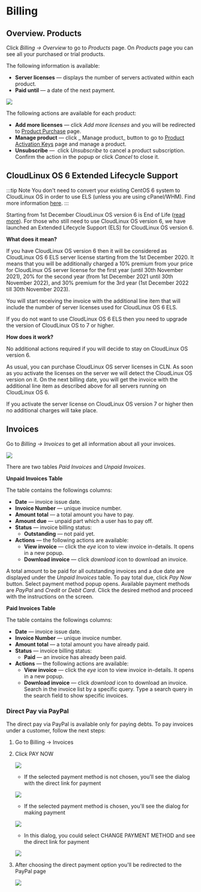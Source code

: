 # Billing

## Overview. Products


Click _Billing → Overview_ to go to _Products_ page. On _Products_ page you can see all your purchased or trial products.

The following information is available:

* **Server licenses** — displays the number of servers activated within each product.
* **Paid until** — a date of the next payment.

![](/images/billing_zoom70.png)

The following actions are available for each product:

* **Add more licenses** — click _Add more licenses_ and you will be redirected to [Product Purchase](/purchase/#purchase) page.
* **Manage product** — click _ Manage product_ button to go to [Product Activation Keys](/dashboard/#dashboard) page and manage a product.
* **Unsubscribe** —  click _Unsubscribe_ to cancel a product subscription. Confirm the action in the popup or click _Cancel_ to close it.

## CloudLinux OS 6 Extended Lifecycle Support

:::tip Note
You don't need to convert your existing CentOS 6 system to CloudLinux OS in order to use ELS (unless you are using cPanel/WHM). Find more information [here](https://docs.els-centos.cloudlinux.com/centos6/).
:::

Starting from 1st December CloudLinux OS version 6 is End of Life ([read more](https://www.cloudlinux.com/extended-support-cloudlinux-os-6)). For those who still need to use CloudLinux OS version 6, we have launched an Extended Lifecycle Support (ELS) for CloudLinux OS version 6.

**What does it mean?**

If you have CloudLinux OS version 6 then it will be considered as CloudLinux OS 6 ELS server license starting from the 1st December 2020. It means that you will be additionally charged a 10% premium from your price for CloudLinux OS server license for the first year (until 30th November 2021), 20% for the second year (from 1st December 2021 until 30th November 2022), and 30% premium for the 3rd year (1st December 2022 till 30th November 2023).

You will start receiving the invoice with the additional line item that will include the number of server licenses used for CloudLinux OS 6 ELS.

If you do not want to use CloudLinux OS 6 ELS then you need to upgrade the version of CloudLinux OS to 7 or higher.

**How does it work?**

No additional actions required if you will decide to stay on CloudLinux OS version 6.

As usual, you can purchase CloudLinux OS server licenses in CLN. As soon as you activate the licenses on the server we will detect the CloudLinux OS version on it. On the next billing date, you will get the invoice with the additional line item as described above for all servers running on CloudLinux OS 6.

If you activate the server license on CloudLinux OS version 7 or higher then no additional charges will take place.

## Invoices

Go to _Billing → Invoices_ to get all information about all your invoices.

![](/images/billinginvoices_zoom70.png)

There are two tables _Paid Invoices_ and _Unpaid Invoices_.

**Unpaid Invoices Table**

The table contains the followings columns:

* **Date** — invoice issue date.
* **Invoice Number** — unique invoice number.
* **Amount total** — a total amount you have to pay.
* **Amount due** — unpaid part which a user has to pay off.
* **Status** — invoice billing status:
  * **Outstanding** — not paid yet.
* **Actions** — the following actions are available:
  * **View invoice** — click the _eye_ icon to view invoice in-details. It opens in a new popup.
  * **Download invoice** — click _download_ icon to download an invoice.

A total amount to be paid for all outstanding invoices and a due date are displayed under the _Unpaid Invoices_ table. To pay total due, click _Pay Now_ button. Select payment method popup opens. Available payment methods are _PayPal_ and _Credit_ or _Debit Card_. Click the desired method and proceed with the instructions on the screen.

**Paid Invoices Table**

The table contains the followings columns:

* **Date** — invoice issue date.
* **Invoice Number** — unique invoice number.
* **Amount total** — a total amount you have already paid.
* **Status** — invoice billing status:
  * **Paid** — an invoice has already been paid.
* **Actions** — the following actions are available:
  * **View invoice** — click the _eye_ icon to view invoice in-details. It opens in a new popup.
  * **Download invoice** — click _download_ icon to download an invoice.
Search in the invoice list by a specific query. Type a search query in the search field to show specific invoices.

### Direct Pay via PayPal

The direct pay via PayPal is available only for paying debts.
To pay invoices under a customer, follow the next steps:

1. Go to Billing → Invoices

2. Click PAY NOW
   
    ![](/images/clnpaynowbtn_zoom50.png)

     * If the selected payment method is not chosen, you’ll see the dialog with the direct link for payment

      ![](/images/clnselectpaymentmethod_zoom60.png)

     * If the selected payment method is chosen, you'll see the dialog for making payment
  
      ![](/images/clnpaymentconfirmation_zoom60.png)

     * In this dialog, you could select CHANGE PAYMENT METHOD and see the direct link for payment

      ![](/images/clnselectpaymentmethod2_zoom60.png)

3. After choosing the direct payment option you'll be redirected to the PayPal page

    ![](/images/clncloudlinuxpaypal_zoom60.png)
	
